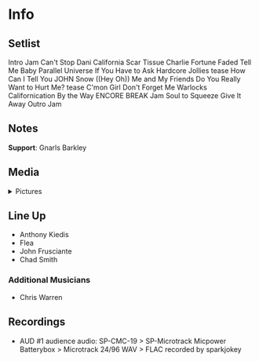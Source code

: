 # Info

## Setlist

Intro Jam
Can't Stop
Dani California
Scar Tissue
Charlie
Fortune Faded
Tell Me Baby
Parallel Universe
If You Have to Ask
Hardcore Jollies tease
How Can I Tell You JOHN
Snow ((Hey Oh))
Me and My Friends
Do You Really Want to Hurt Me? tease
C'mon Girl
Don't Forget Me
Warlocks
Californication
By the Way
ENCORE BREAK
Jam
Soul to Squeeze
Give It Away
Outro Jam

## Notes

**Support**: Gnarls Barkley

## Media 

<details>
  <summary>Pictures</summary>
  <!--<img alt="Setlist" title="Setlist" src="_.jpg" height="200" />
  <img alt="Clipping" title="Clipping" src="_.jpg" height="200" />
  <img alt="Flyer" title="Flyer" src="_.jpg" height="200" />-->
</details>

## Line Up

* Anthony Kiedis
* Flea
* John Frusciante
* Chad Smith

### Additional Musicians

* Chris Warren

## Recordings

* AUD #1 audience audio: SP-CMC-19 > SP-Microtrack Micpower Batterybox > Microtrack 24/96 WAV > FLAC recorded by sparkjokey


